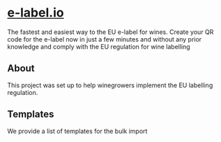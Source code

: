 # [e-label.io](https://e-label.io)
The fastest and easiest way to the EU e-label for wines. Create your QR code for the e-label now in just a few minutes and without any prior knowledge and comply with the EU regulation for wine labelling

## About
This project was set up to help winegrowers implement the EU labelling regulation.

## Templates
We provide a list of templates for the bulk import



